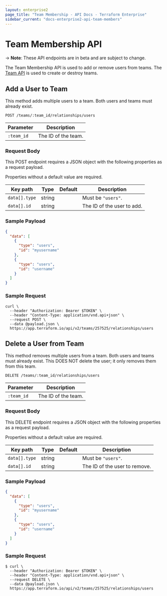 ```yaml
---
layout: enterprise2
page_title: "Team Membership - API Docs - Terraform Enterprise"
sidebar_current: "docs-enterprise2-api-team-members"
---
```


# Team Membership API

-> **Note**: These API endpoints are in beta and are subject to change.

The Team Membership API is used to add or remove users from teams. The [Team API](./teams.html) is used to create or destroy teams.

## Add a User to Team

This method adds multiple users to a team. Both users and teams must already exist.

`POST /teams/:team_id/relationships/users`

| Parameter  | Description         |
| ---------- | ------------------- |
| `:team_id` | The ID of the team. |

### Request Body

This POST endpoint requires a JSON object with the following properties as a request payload.

Properties without a default value are required.

| Key path      | Type   | Default | Description                |
| ------------- | ------ | ------- | -------------------------- |
| `data[].type` | string |         | Must be `"users"`.         |
| `data[].id`   | string |         | The ID of the user to add. |

### Sample Payload

```json
{
  "data": [
    {
      "type": "users",
      "id": "myusername"
    },
    {
      "type": "users",
      "id": "username"
    }
  ]
}
```

### Sample Request

```shell
curl \
  --header "Authorization: Bearer $TOKEN" \
  --header "Content-Type: application/vnd.api+json" \
  --request POST \
  --data @payload.json \
  https://app.terraform.io/api/v2/teams/257525/relationships/users
```

## Delete a User from Team

This method removes multiple users from a team. Both users and teams must already exist. This DOES NOT delete the user; it only removes them from this team.

`DELETE /teams/:team_id/relationships/users`

| Parameter  | Description         |
| ---------- | ------------------- |
| `:team_id` | The ID of the team. |

### Request Body

This DELETE endpoint requires a JSON object with the following properties as a request payload.

Properties without a default value are required.

| Key path      | Type   | Default | Description                   |
| ------------- | ------ | ------- | ----------------------------- |
| `data[].type` | string |         | Must be `"users"`.            |
| `data[].id`   | string |         | The ID of the user to remove. |

### Sample Payload

```json
{
  "data": [
    {
      "type": "users",
      "id": "myusername"
    },
    {
      "type": "users",
      "id": "username"
    }
  ]
}
```

### Sample Request

```shell
$ curl \
  --header "Authorization: Bearer $TOKEN" \
  --header "Content-Type: application/vnd.api+json" \
  --request DELETE \
  --data @payload.json \
  https://app.terraform.io/api/v2/teams/257525/relationships/users
```
